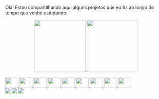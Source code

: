 Olá! Estou compartilhando aqui alguns projetos que eu fiz ao longo do tempo que venho estudando.

<!--
**KevenyLima/kevenylima** is a ✨ _special_ ✨ repository because its `README.md` (this file) appears on your GitHub profile.

Here are some ideas to get you started:

- 🔭 I’m currently working on ...
- 🌱 I’m currently learning ...
- 👯 I’m looking to collaborate on ...
- 🤔 I’m looking for help with ...
- 💬 Ask me about ...
- 📫 How to reach me: ...
- 😄 Pronouns: ...
- ⚡ Fun fact: ...
-->
<div align="center">
  <a href="https://github.com/KevenyLima">
  <img height="160em" src="https://github-readme-stats.vercel.app/api?username=KevenyLima&show_icons=true&theme=dracula&include_all_commits=true&count_private=true"/>
  <img height="160em" src="https://github-readme-stats.vercel.app/api/top-langs/?username=KevenyLima&layout=compact&langs_count=7&theme=dracula"/>
</div>

  </div>
<div style="display: inline_block"><br>
  <img src="https://cdn.jsdelivr.net/gh/devicons/devicon/icons/c/c-original.svg" height="30" width="40"/>
  <img src="https://cdn.jsdelivr.net/gh/devicons/devicon/icons/csharp/csharp-original.svg"height="30" width="40"/>
  <img src="https://cdn.jsdelivr.net/gh/devicons/devicon/icons/html5/html5-original.svg"height="30" width="40" />
  <img src="https://cdn.jsdelivr.net/gh/devicons/devicon/icons/css3/css3-original.svg" height="30" width="40" />
  <img src="https://cdn.jsdelivr.net/gh/devicons/devicon/icons/javascript/javascript-original.svg"height="30" width="40" />
  <img src="https://cdn.jsdelivr.net/gh/devicons/devicon/icons/typescript/typescript-original.svg"height="30" width="40" />
  <img src="https://cdn.jsdelivr.net/gh/devicons/devicon/icons/nodejs/nodejs-original.svg" height="30" width="40"/>
  <img src="https://cdn.jsdelivr.net/gh/devicons/devicon/icons/react/react-original.svg"height="30" width="40" />
  <img src="https://cdn.jsdelivr.net/gh/devicons/devicon/icons/nextjs/nextjs-original-wordmark.svg"height="30" width="40" />
</div>

<div> 
  <a href = "mailto:keveny02@gmail.com"><img src="https://img.shields.io/badge/Gmail-D14836?style=for-the-badge&logo=gmail&logoColor=white" target="_blank"></a>
  <a href="https://www.linkedin.com/in/keveny-lima-87213b207" target="_blank"><img src="https://img.shields.io/badge/-LinkedIn-%230077B5?style=for-the-badge&logo=linkedin&logoColor=white" target="_blank"></a>
  <a href="https://api.whatsapp.com/send?phone=5585986145119&text=sua%20mensagem" target="_blank"><img src="https://img.shields.io/badge/WhatsApp-25D366?style=for-the-badge&logo=whatsapp&logoColor=white" target="_blank"></a>
  
